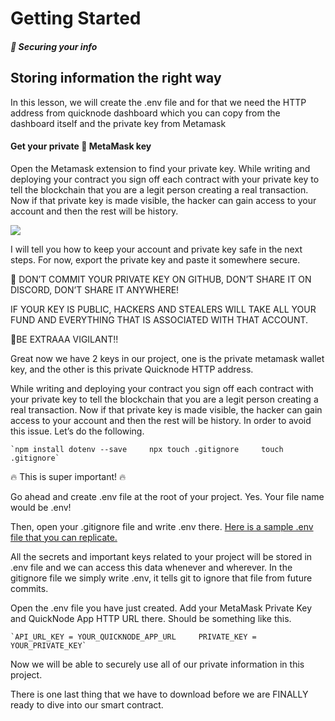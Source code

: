 Getting Started
===============

##### 🔑 Securing your info

Storing information the right way
---------------------------------

In this lesson, we will create the .env file and for that we need the HTTP address from quicknode dashboard which you can copy from the dashboard itself and the private key from Metamask

#### Get your private 🦊 MetaMask key

Open the Metamask extension to find your private key. While writing and deploying your contract you sign off each contract with your private key to tell the blockchain that you are a legit person creating a real transaction. Now if that private key is made visible, the hacker can gain access to your account and then the rest will be history.

![](https://metaschool.s3-ap-southeast-1.amazonaws.com/images/xR90oDFgwFLgOIN03aIlqFhEpxUhF7R0sS9aBFCR.png)

I will tell you how to keep your account and private key safe in the next steps. For now, export the private key and paste it somewhere secure.

🚨 DON’T COMMIT YOUR PRIVATE KEY ON GITHUB, DON’T SHARE IT ON DISCORD, DON’T SHARE IT ANYWHERE!

IF YOUR KEY IS PUBLIC, HACKERS AND STEALERS WILL TAKE ALL YOUR FUND AND EVERYTHING THAT IS ASSOCIATED WITH THAT ACCOUNT.

🚨BE EXTRAAA VIGILANT!!

Great now we have 2 keys in our project, one is the private metamask wallet key, and the other is this private Quicknode HTTP address.

While writing and deploying your contract you sign off each contract with your private key to tell the blockchain that you are a legit person creating a real transaction. Now if that private key is made visible, the hacker can gain access to your account and then the rest will be history. In order to avoid this issue. Let’s do the following.

    `npm install dotenv --save     npx touch .gitignore     touch .gitignore`

🔥 This is super important! 🔥  
  
Go ahead and create .env file at the root of your project. Yes. Your file name would be .env!  
  
Then, open your .gitignore file and write .env there. [Here is a sample .env file that you can replicate.](https://github.com/Metaschoolso/Learning-Projects/blob/main/.env-sample)

All the secrets and important keys related to your project will be stored in .env file and we can access this data whenever and wherever. In the gitignore file we simply write .env, it tells git to ignore that file from future commits.

Open the .env file you have just created. Add your MetaMask Private Key and QuickNode App HTTP URL there. Should be something like this.

    `API_URL_KEY = YOUR_QUICKNODE_APP_URL     PRIVATE_KEY = YOUR_PRIVATE_KEY`

Now we will be able to securely use all of our private information in this project.

There is one last thing that we have to download before we are FINALLY ready to dive into our smart contract.
